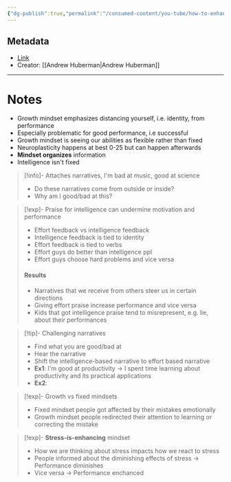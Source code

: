 ```yaml
---
{"dg-publish":true,"permalink":"/consumed-content/you-tube/how-to-enhance-performance-and-learning-by-applying-a-growth-mindset-huberman-lab-podcast/"}
---
```


## Metadata
- [Link](https://www.youtube.com/watch?v=aQDOU3hPci0)
- Creator: [[Andrew Huberman\|Andrew Huberman]]
---
# Notes
- Growth mindset emphasizes distancing yourself, i.e. identity, from performance
- Especially problematic for good performance, i.e successful
- Growth mindset is seeing our abilities as flexible rather than fixed
- Neuroplasticity happens at best 0-25 but can happen afterwards
- **Mindset organizes** information
- Intelligence isn't fixed
> [!info]- Attaches narratives, I'm bad at music, good at science
> - Do these narratives come from outside or inside?
> - Why am I good/bad at this?

> [!exp]- Praise for intelligence can undermine motivation and performance
> - Effort feedback vs intelligence feedback
> - Intelligence feedback is tied to identity
> - Effort feedback is tied to verbs
> - Effort guys do better than intelligence ppl
> - Effort guys choose hard problems and vice versa
> #### Results
> - Narratives that we receive from others steer us in certain directions
> - Giving effort praise increase performance and vice versa
> - Kids that got intelligence praise tend to misrepresent, e.g. lie, about their performances

> [!tip]- Challenging narratives
> - Find what you are good/bad at
> - Hear the narrative
> - Shift the intelligence-based narrative to effort based narrative
> - **Ex1**: I'm good at productivity -> I spent time learning about productivity and its practical applications
> - **Ex2**: 

> [!exp]- Growth vs fixed mindsets
> - Fixed mindset people got affected by their mistakes emotionally
> - Growth mindset people redirected their attention to learning or correcting the mistake

> [!exp]- **Stress-is-enhancing** mindset
> - How we are thinking about stress impacts how we react to stress
> - People informed about the diminishing effects of stress -> Performance diminishes
> - Vice versa -> Performance enchanced

